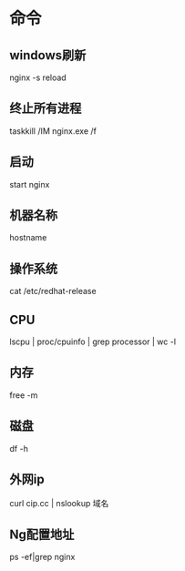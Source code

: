 # 命令

## windows刷新
nginx -s reload

## 终止所有进程
taskkill /IM nginx.exe /f

## 启动
start nginx

## 机器名称
hostname

## 操作系统
cat /etc/redhat-release

## CPU
lscpu | proc/cpuinfo | grep processor | wc -l

## 内存
free -m

## 磁盘
df -h

## 外网ip
curl cip.cc  | nslookup 域名

## Ng配置地址
ps -ef|grep nginx
